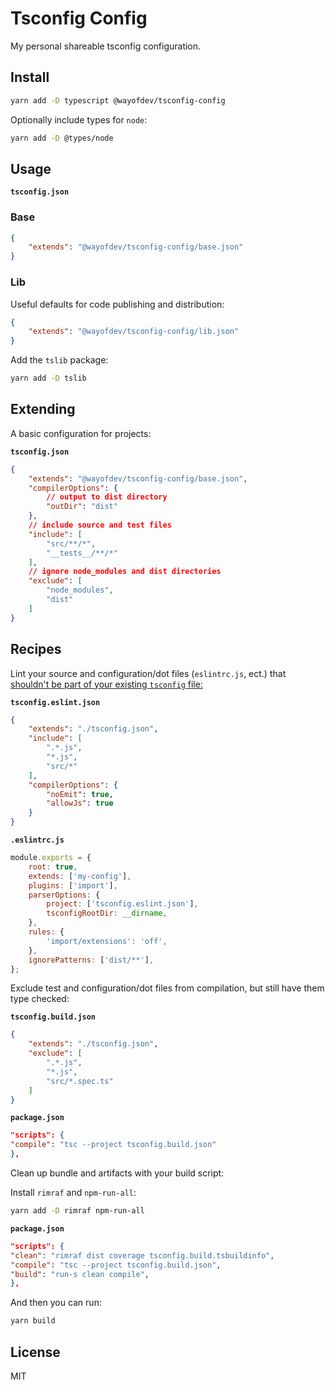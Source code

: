 # Tsconfig Config

My personal shareable tsconfig configuration.

## Install

```bash
yarn add -D typescript @wayofdev/tsconfig-config
```

Optionally include types for `node`:

```bash
yarn add -D @types/node
```

## Usage

**`tsconfig.json`**

### Base

```json
{
    "extends": "@wayofdev/tsconfig-config/base.json"
}
```

### Lib

Useful defaults for code publishing and distribution:

```json
{
    "extends": "@wayofdev/tsconfig-config/lib.json"
}
```

Add the `tslib` package:

```bash
yarn add -D tslib
```

## Extending

A basic configuration for projects:

**`tsconfig.json`**

```json
{
    "extends": "@wayofdev/tsconfig-config/base.json",
    "compilerOptions": {
        // output to dist directory
        "outDir": "dist"
    },
    // include source and test files
    "include": [
        "src/**/*",
        "__tests__/**/*"
    ],
    // ignore node_modules and dist directories
    "exclude": [
        "node_modules",
        "dist"
    ]
}
```

## Recipes

Lint your source and configuration/dot files (`eslintrc.js`, ect.)
that [shouldn't be part of your existing `tsconfig` file:](https://typescript-eslint.io/docs/linting/troubleshooting/#i-get-errors-telling-me-eslint-was-configured-to-run--however-that-tsconfig-does-not--none-of-those-tsconfigs-include-this-file)

**`tsconfig.eslint.json`**

```json
{
    "extends": "./tsconfig.json",
    "include": [
        ".*.js",
        "*.js",
        "src/*"
    ],
    "compilerOptions": {
        "noEmit": true,
        "allowJs": true
    }
}
```

**`.eslintrc.js`**

```js
module.exports = {
    root: true,
    extends: ['my-config'],
    plugins: ['import'],
    parserOptions: {
        project: ['tsconfig.eslint.json'],
        tsconfigRootDir: __dirname,
    },
    rules: {
        'import/extensions': 'off',
    },
    ignorePatterns: ['dist/**'],
};
```

Exclude test and configuration/dot files from compilation, but still have them type checked:

**`tsconfig.build.json`**

```json
{
    "extends": "./tsconfig.json",
    "exclude": [
        ".*.js",
        "*.js",
        "src/*.spec.ts"
    ]
}
```

**`package.json`**

```json
"scripts": {
"compile": "tsc --project tsconfig.build.json"
},
```

Clean up bundle and artifacts with your build script:

Install `rimraf` and `npm-run-all`:

```bash
yarn add -D rimraf npm-run-all
```

**`package.json`**

```json
"scripts": {
"clean": "rimraf dist coverage tsconfig.build.tsbuildinfo",
"compile": "tsc --project tsconfig.build.json",
"build": "run-s clean compile",
},
```

And then you can run:

```bash
yarn build
```

## License

MIT
